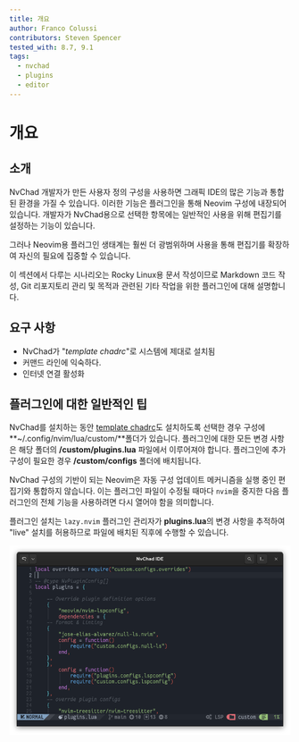 ```yaml
---
title: 개요
author: Franco Colussi
contributors: Steven Spencer
tested_with: 8.7, 9.1
tags:
  - nvchad
  - plugins
  - editor
---
```


# 개요

## 소개

NvChad 개발자가 만든 사용자 정의 구성을 사용하면 그래픽 IDE의 많은 기능과 통합된 환경을 가질 수 있습니다. 이러한 기능은 플러그인을 통해 Neovim 구성에 내장되어 있습니다. 개발자가 NvChad용으로 선택한 항목에는 일반적인 사용을 위해 편집기를 설정하는 기능이 있습니다.

그러나 Neovim용 플러그인 생태계는 훨씬 더 광범위하며 사용을 통해 편집기를 확장하여 자신의 필요에 집중할 수 있습니다.

이 섹션에서 다루는 시나리오는 Rocky Linux용 문서 작성이므로 Markdown 코드 작성, Git 리포지토리 관리 및 목적과 관련된 기타 작업을 위한 플러그인에 대해 설명합니다.

## 요구 사항

- NvChad가 "*template chadrc*"로 시스템에 제대로 설치됨
- 커맨드 라인에 익숙하다.
- 인터넷 연결 활성화

## 플러그인에 대한 일반적인 팁

NvChad를 설치하는 동안 [template chadrc](../template_chadrc.md)도 설치하도록 선택한 경우 구성에 **~/.config/nvim/lua/custom/**폴더가 있습니다. 플러그인에 대한 모든 변경 사항은 해당 폴더의 **/custom/plugins.lua** 파일에서 이루어져야 합니다. 플러그인에 추가 구성이 필요한 경우 **/custom/configs** 폴더에 배치됩니다.

NvChad 구성의 기반이 되는 Neovim은 자동 구성 업데이트 메커니즘을 실행 중인 편집기와 통합하지 않습니다. 이는 플러그인 파일이 수정될 때마다 `nvim`을 중지한 다음 플러그인의 전체 기능을 사용하려면 다시 열어야 함을 의미합니다.

플러그인 설치는 `lazy.nvim` 플러그인 관리자가 **plugins.lua**의 변경 사항을 추적하여 "live" 설치를 허용하므로 파일에 배치된 직후에 수행할 수 있습니다.

![plugins.lua](./images/plugins_lua.png)
